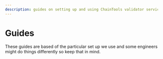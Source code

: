 ```yaml
---
description: guides on setting up and using ChainTools validator services
---
```


# Guides

These guides are based of the particular set up we use and some engineers might do things differently so keep that in mind.&#x20;
